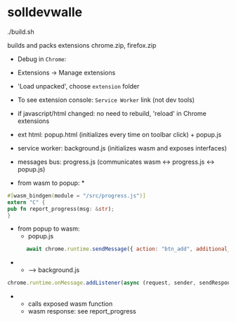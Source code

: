 # solldevwalle


./build.sh

builds and packs extensions chrome.zip, firefox.zip

* Debug in `Chrome`: 
* Extensions -> Manage extensions
* 'Load unpacked', choose `extension` folder
* To see extension console: `Service Worker` link (not dev tools)
* if javascript/html changed: no need to rebuild, 'reload' in Chrome extensions

* ext html: popup.html (initializes every time on toolbar click) + popup.js
* service worker: background.js (initializes wasm and exposes interfaces) 
* messages bus: progress.js (communicates wasm <-> progress.js <-> popup.js)
* from wasm to popup:
  * 
```rust
#[wasm_bindgen(module = "/src/progress.js")]
extern "C" {
pub fn report_progress(msg: &str);
}
``` 
* from popup to wasm:
    * popup.js
```javascript
      await chrome.runtime.sendMessage({ action: "btn_add", additional_data: 'FROM POPUP TO BACK' });
```
*
     *    --> background.js

```javascript
chrome.runtime.onMessage.addListener(async (request, sender, sendResponse) => {
```
*    
  * calls exposed wasm function
  * wasm response: see report_progress
  
